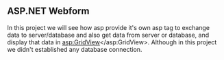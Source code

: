 ## ASP.NET Webform
In this project we will see how asp provide it's own asp tag to exchange data to server/database and also get data from server or database, and display that data in <asp:GridView></asp:GridView>.
Although in this project we didn't established any database connection.
